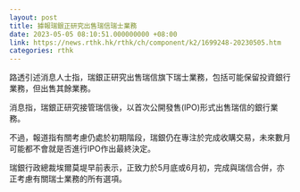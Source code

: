 ```yaml
---
layout: post
title: 據報瑞銀正研究出售瑞信瑞士業務
date: 2023-05-05 08:10:51.000000000 +08:00
link: https://news.rthk.hk/rthk/ch/component/k2/1699248-20230505.htm
categories: rthk
---
```


路透引述消息人士指，瑞銀正研究出售瑞信旗下瑞士業務，包括可能保留投資銀行業務，但出售其餘業務。

消息指，瑞銀正研究接管瑞信後，以首次公開發售(IPO)形式出售瑞信的銀行業務。

不過，報道指有關考慮仍處於初期階段，瑞銀仍在專注於完成收購交易，未來數月可能都不會就是否進行IPO作出最終決定。

瑞銀行政總裁埃爾莫堤早前表示，正致力於5月底或6月初，完成與瑞信合併，亦正考慮有關瑞士業務的所有選項。
